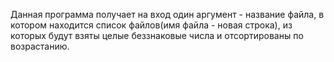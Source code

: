 Данная программа получает на вход один аргумент - название файла, в котором находится список файлов(имя файла - новая строка), из которых будут взяты целые беззнаковые числа и отсортированы по возрастанию.
